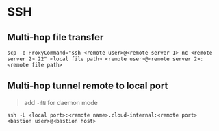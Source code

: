 # SSH

## Multi-hop file transfer

```
scp -o ProxyCommand="ssh <remote user>@<remote server 1> nc <remote server 2> 22" <local file path> <remote user>@<remote server 2>:<remote file path>
```
## Multi-hop tunnel remote to local port

> add `-fN` for daemon mode

```
ssh -L <local port>:<remote name>.cloud-internal:<remote port> <bastion user>@<bastion host>
```
